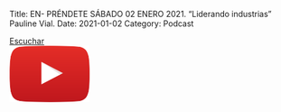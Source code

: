 Title: EN- PRÉNDETE SÁBADO 02 ENERO 2021. “Liderando industrias” Pauline Vial.
Date: 2021-01-02
Category: Podcast

<a href="https://s.danilorca.com/2021-01-02.mp3" type="audio/mpeg">
Escuchar<br/>
<img style="height:100px;" src="images/play.png">
</a>
